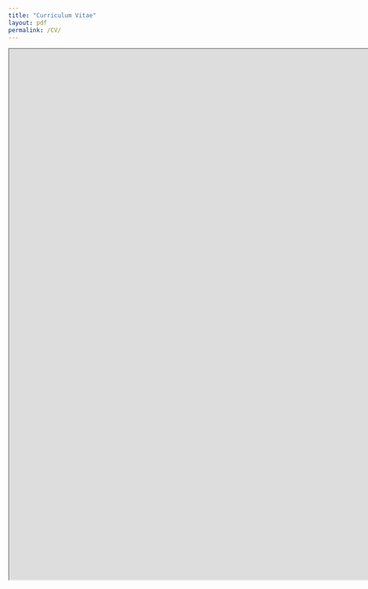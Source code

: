```yaml
---
title: "Curriculum Vitae"
layout: pdf
permalink: /CV/
---
```


<iframe src="https://drive.google.com/file/d/15ecvW43sm34JktdKn5DjASDvJT5wQdm3/preview" width="1680" height="1080"></iframe>